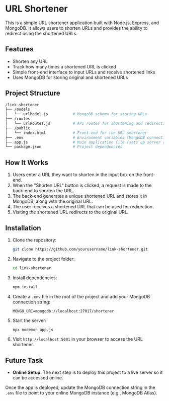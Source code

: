 
# URL Shortener

This is a simple URL shortener application built with Node.js, Express, and MongoDB. It allows users to shorten URLs and provides the ability to redirect using the shortened URLs.

## Features

- Shorten any URL
- Track how many times a shortened URL is clicked
- Simple front-end interface to input URLs and receive shortened links
- Uses MongoDB for storing original and shortened URLs

## Project Structure

```bash
/link-shortener
├── /models
│   └── urlModel.js           # MongoDB schema for storing URLs
├── /routes
│   └── urlRoutes.js          # API routes for shortening and redirecting URLs
├── /public
│   └── index.html            # Front-end for the URL shortener
├── .env                      # Environment variables (MongoDB connection string)
├── app.js                    # Main application file (sets up server and routes)
└── package.json              # Project dependencies
```

## How It Works

1. Users enter a URL they want to shorten in the input box on the front-end.
2. When the "Shorten URL" button is clicked, a request is made to the back-end to shorten the URL.
3. The back-end generates a unique shortened URL and stores it in MongoDB, along with the original URL.
4. The user receives a shortened URL that can be used for redirection.
5. Visiting the shortened URL redirects to the original URL.

## Installation

1. Clone the repository:

   ```bash
   git clone https://github.com/yourusername/link-shortener.git
   ```

2. Navigate to the project folder:

   ```bash
   cd link-shortener
   ```

3. Install dependencies:

   ```bash
   npm install
   ```

4. Create a `.env` file in the root of the project and add your MongoDB connection string:

   ```
   MONGO_URI=mongodb://localhost:27017/shortener
   ```

5. Start the server:

   ```bash
   npx nodemon app.js
   ```

6. Visit `http://localhost:5001` in your browser to access the URL shortener.

## Future Task

- **Online Setup**:
  The next step is to deploy this project to a live server so it can be accessed online.

Once the app is deployed, update the MongoDB connection string in the `.env` file to point to your online MongoDB instance (e.g., MongoDB Atlas).
